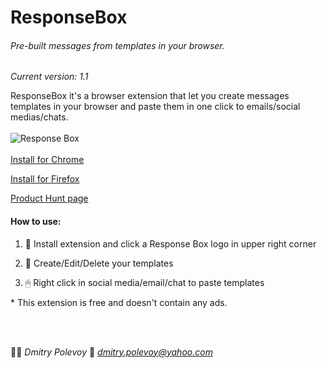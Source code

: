 # ResponseBox
###### Pre-built messages from templates in your browser.
*Current version: 1.1*

ResponseBox it's a browser extension that let you create messages templates in your browser and paste them in one click to emails/social medias/chats.
<br></br>
![Response Box](https://ph-files.imgix.net/5088a849-d442-4747-a377-a434440b37f0?auto=format&auto=compress&codec=mozjpeg&cs=strip)
<br></br>
[Install for Chrome](https://chrome.google.com/webstore/detail/response-box/ogomkaomgiefjihfoaoajomablaiiknf)

[Install for Firefox](https://addons.mozilla.org/en-US/firefox/addon/responsebox/)

[Product Hunt page](https://www.producthunt.com/posts/responsebox)

#### How to use:

1. 📄 Install extension and click a Response Box logo in upper right corner

2. 📝 Create/Edit/Delete your templates

3. 🖱 Right click in social media/email/chat to paste templates


<p>* This extension is free and doesn't contain any ads.</p>
<br><br>

👨‍🎨 *Dmitry Polevoy*
📨 *dmitry.polevoy@yahoo.com*
